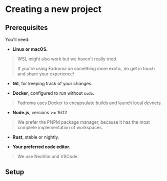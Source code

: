 # Creating a new project

## Prerequisites

You'll need:

* **Linux or macOS.**
> WSL might also work but we haven't really tried.
>
> If you're using Fadroma on something more exotic, do get in touch and
> share your experience!

* **Git**, for keeping track of your changes.

* **Docker**, configured to run without `sudo`.
> Fadroma uses Docker to encapsulate builds and launch local devnets.

* **Node.js**, versions >= 16.12
> We prefer the PNPM package manager, because it has the most complete implementation of workspaces.

* **Rust**, stable or nightly.

* **Your preferred code editor.**
> We use NeoVim and VSCode.

## Setup
